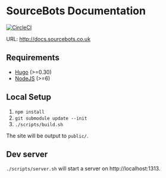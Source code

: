 # SourceBots Documentation

[![CircleCI](https://circleci.com/gh/sourcebots/docs.svg?style=svg)](https://circleci.com/gh/sourcebots/docs)

URL: http://docs.sourcebots.co.uk

## Requirements
- [Hugo](https://gohugo.io) (>=0.30)
- [NodeJS](https://nodejs.org/) (>=6)

## Local Setup
1. `npm install`
2. `git submodule update --init`
3. `./scripts/build.sh`

The site will be output to `public/`.

## Dev server
`./scripts/server.sh` will start a server on http://localhost:1313.

